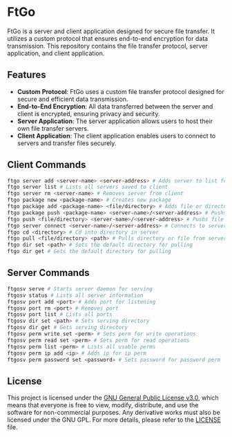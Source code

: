 # FtGo
FtGo is a server and client application designed for secure file transfer. It utilizes a custom protocol that ensures end-to-end encryption for data transmission. This repository contains the file transfer protocol, server application, and client application.

## Features
- **Custom Protocol**: FtGo uses a custom file transfer protocol designed for secure and efficient data transmission.
- **End-to-End Encryption**: All data transferred between the server and client is encrypted, ensuring privacy and security.
- **Server Application**: The server application allows users to host their own file transfer servers.
- **Client Application**: The client application enables users to connect to servers and transfer files securely.

## Client Commands
```bash
ftgo server add <server-name> <server-address> # Adds server to list for using again
ftgo server list # Lists all servers saved to client
ftgo server rm <server-name> # Removes server from client
ftgo package new <package-name> # Creates new package
ftgo package add <package-name> <file/directory> # Adds file or directory to package
ftgo package push <package-name> <server-name>/<server-address> # Pushs package to server
ftgo push <file/directory> <server-name>/<server-address> # Pushs file or directory to server
ftgo server connect <server-name>/<server-address> # Connects to server and lists all files and directories
ftgo cd <directory> # Cd into directory in server
ftgo pull <file/directory> <path> # Pulls directory or file from server to path (if path blank it will pull to default dir)
ftgo dir set <path> # Sets the default directory for pulling
ftgo dir get # Gets the default directory for pulling
```
## Server Commands
```bash
ftgosv serve # Starts server daemon for serving
ftgosv status # Lists all server information
ftgosv port add <port> # Adds port for listening
ftgosv port rm <port> # Removes port
ftgosv port list # Lists all ports
ftgosv dir set <path> # Sets serving directory
ftgosv dir get # Gets serving directory
ftgosv perm write set <perm> # Sets perm for write operations
ftgosv perm read set <perm> # Sets perm for read operations
ftgosv perm list <perm> # Lists all usable perms
ftgosv perm ip add <ip> # Adds ip for ip perm
ftgosv perm password set <password> # Sets password for password perm
```

## License

This project is licensed under the [GNU General Public License v3.0](LICENSE), which means that everyone is free to view, modify, distribute, and use the software for non-commercial purposes. Any derivative works must also be licensed under the GNU GPL. For more details, please refer to the [LICENSE](LICENSE) file.
